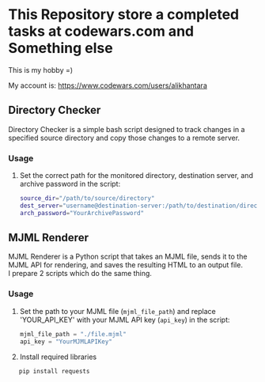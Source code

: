 # This Repository store a completed tasks at codewars.com and Something else
This is my hobby =)  

My account is: https://www.codewars.com/users/alikhantara  


## Directory Checker

Directory Checker is a simple bash script designed to track changes in a specified source directory and copy those changes to a remote server.

### Usage

1. Set the correct path for the monitored directory, destination server, and archive password in the script:

   ```bash
   source_dir="/path/to/source/directory"
   dest_server="username@destination-server:/path/to/destination/directory"
   arch_password="YourArchivePassword"


## MJML Renderer


MJML Renderer is a Python script that takes an MJML file, sends it to the MJML API for rendering, and saves the resulting HTML to an output file.  
I prepare 2 scripts which do the same thing.

### Usage

1. Set the path to your MJML file (`mjml_file_path`) and replace 'YOUR_API_KEY' with your MJML API key (`api_key`) in the script:

   ```python
   mjml_file_path = "./file.mjml"
   api_key = "YourMJMLAPIKey"

2. Install required libraries
```python
   pip install requests

